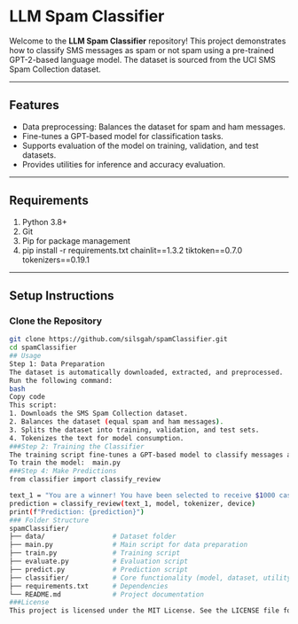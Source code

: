 # LLM Spam Classifier

Welcome to the **LLM Spam Classifier** repository! This project demonstrates how to classify SMS messages as spam or not spam using a pre-trained GPT-2-based language model. 
The dataset is sourced from the UCI SMS Spam Collection dataset. 

---

## Features
- Data preprocessing: Balances the dataset for spam and ham messages.
- Fine-tunes a GPT-based model for classification tasks.
- Supports evaluation of the model on training, validation, and test datasets.
- Provides utilities for inference and accuracy evaluation.

---

## Requirements
1. Python 3.8+
2. Git
3. Pip for package management
4. pip install -r requirements.txt
chainlit==1.3.2
tiktoken==0.7.0
tokenizers==0.19.1

---

## Setup Instructions

### Clone the Repository
```bash
git clone https://github.com/silsgah/spamClassifier.git
cd spamClassifier
## Usage
Step 1: Data Preparation
The dataset is automatically downloaded, extracted, and preprocessed.
Run the following command:
bash
Copy code
This script:
1. Downloads the SMS Spam Collection dataset.
2. Balances the dataset (equal spam and ham messages).
3. Splits the dataset into training, validation, and test sets.
4. Tokenizes the text for model consumption.
###Step 2: Training the Classifier
The training script fine-tunes a GPT-based model to classify messages as spam or ham.
To train the model:  main.py
###Step 4: Make Predictions
from classifier import classify_review

text_1 = "You are a winner! You have been selected to receive $1000 cash."
prediction = classify_review(text_1, model, tokenizer, device)
print(f"Prediction: {prediction}")
### Folder Structure
spamClassifier/
├── data/                 # Dataset folder
├── main.py               # Main script for data preparation
├── train.py              # Training script
├── evaluate.py           # Evaluation script
├── predict.py            # Prediction script
├── classifier/           # Core functionality (model, dataset, utility scripts)
├── requirements.txt      # Dependencies
└── README.md             # Project documentation
###License
This project is licensed under the MIT License. See the LICENSE file for details.




